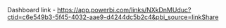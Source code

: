 Dashboard link - https://app.powerbi.com/links/NXkDnMUduc?ctid=c6e549b3-5f45-4032-aae9-d4244dc5b2c4&pbi_source=linkShare


